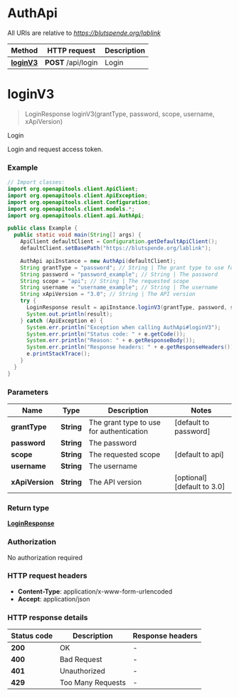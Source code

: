 # AuthApi

All URIs are relative to *https://blutspende.org/lablink*

| Method | HTTP request | Description |
|------------- | ------------- | -------------|
| [**loginV3**](AuthApi.md#loginV3) | **POST** /api/login | Login |


<a id="loginV3"></a>
# **loginV3**
> LoginResponse loginV3(grantType, password, scope, username, xApiVersion)

Login

Login and request access token.

### Example
```java
// Import classes:
import org.openapitools.client.ApiClient;
import org.openapitools.client.ApiException;
import org.openapitools.client.Configuration;
import org.openapitools.client.models.*;
import org.openapitools.client.api.AuthApi;

public class Example {
  public static void main(String[] args) {
    ApiClient defaultClient = Configuration.getDefaultApiClient();
    defaultClient.setBasePath("https://blutspende.org/lablink");

    AuthApi apiInstance = new AuthApi(defaultClient);
    String grantType = "password"; // String | The grant type to use for authentication
    String password = "password_example"; // String | The password
    String scope = "api"; // String | The requested scope
    String username = "username_example"; // String | The username
    String xApiVersion = "3.0"; // String | The API version
    try {
      LoginResponse result = apiInstance.loginV3(grantType, password, scope, username, xApiVersion);
      System.out.println(result);
    } catch (ApiException e) {
      System.err.println("Exception when calling AuthApi#loginV3");
      System.err.println("Status code: " + e.getCode());
      System.err.println("Reason: " + e.getResponseBody());
      System.err.println("Response headers: " + e.getResponseHeaders());
      e.printStackTrace();
    }
  }
}
```

### Parameters

| Name | Type | Description  | Notes |
|------------- | ------------- | ------------- | -------------|
| **grantType** | **String**| The grant type to use for authentication | [default to password] |
| **password** | **String**| The password | |
| **scope** | **String**| The requested scope | [default to api] |
| **username** | **String**| The username | |
| **xApiVersion** | **String**| The API version | [optional] [default to 3.0] |

### Return type

[**LoginResponse**](LoginResponse.md)

### Authorization

No authorization required

### HTTP request headers

 - **Content-Type**: application/x-www-form-urlencoded
 - **Accept**: application/json

### HTTP response details
| Status code | Description | Response headers |
|-------------|-------------|------------------|
| **200** | OK |  -  |
| **400** | Bad Request |  -  |
| **401** | Unauthorized |  -  |
| **429** | Too Many Requests |  -  |

